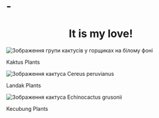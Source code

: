 # -<!DOCTYPE html>
<html lang="uk">
<head>
  <meta charset="UTF-8">
  <title>Зображення кактусів</title>
</head>
<body>

  <h1 align="center">It is my love!</h1>

  <div class="container">
    <div class="row">
      <div class="col-md-4">
        <img src="https://upload.wikimedia.org/wikipedia/commons/thumb/3/3e/Cacti_in_pots.jpg/1200px-Cacti_in_pots.jpg" alt="Зображення групи кактусів у горщиках на білому фоні" title="Зображення кактусів" class="cactus-image">
        <p class="caption">Kaktus Plants</p>
      </div>
      <div class="col-md-4">
        <img src="https://upload.wikimedia.org/wikipedia/commons/thumb/c/c4/Cereus_peruvianus_2.jpg/1200px-Cereus_peruvianus_2.jpg" alt="Зображення кактуса Cereus peruvianus" title="Кактус Cereus peruvianus" class="cactus-image">
        <p class="caption">Landak Plants</p>
      </div>
      <div class="col-md-4">
        <img src="https://upload.wikimedia.org/wikipedia/commons/thumb/0/09/Echinocactus_grusonii_2.jpg/1200px-Echinocactus_grusonii_2.jpg" alt="Зображення кактуса Echinocactus grusonii" title="Кактус Echinocactus grusonii" class="cactus-image">
        <p class="caption">Kecubung Plants</p>
      </div>
    </div>
  </div>

</body>
</html>
